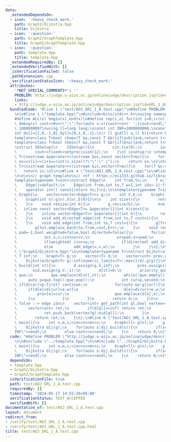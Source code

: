 ```yaml
---
data:
  _extendedDependsOn:
  - icon: ':heavy_check_mark:'
    path: Graph2/Dijkstra.hpp
    title: Dijkstra
  - icon: ':question:'
    path: Graph2/GraphTemplate.hpp
    title: Graph2/GraphTemplate.hpp
  - icon: ':question:'
    path: template.hpp
    title: template.hpp
  _extendedRequiredBy: []
  _extendedVerifiedWith: []
  _isVerificationFailed: false
  _pathExtension: cpp
  _verificationStatusIcon: ':heavy_check_mark:'
  attributes:
    '*NOT_SPECIAL_COMMENTS*': ''
    PROBLEM: http://judge.u-aizu.ac.jp/onlinejudge/description.jsp?id=GRL_1_A&lang=ja
    links:
    - http://judge.u-aizu.ac.jp/onlinejudge/description.jsp?id=GRL_1_A&lang=ja
  bundledCode: "#line 1 \"test/AOJ_GRL_1_A.test.cpp\"\n#define PROBLEM \"http://judge.u-aizu.ac.jp/onlinejudge/description.jsp?id=GRL_1_A&lang=ja\"\
    \n\n#line 1 \"template.hpp\"\n#include<bits/stdc++.h>\nusing namespace std;\n\
    #define ALL(x) begin(x),end(x)\n#define rep(i,n) for(int i=0;i<(n);i++)\n#define\
    \ debug(v) cout<<#v<<\":\";for(auto x:v){cout<<x<<' ';}cout<<endl;\n#define mod\
    \ 1000000007\nusing ll=long long;\nconst int INF=1000000000;\nconst ll LINF=1001002003004005006ll;\n\
    int dx[]={1,0,-1,0},dy[]={0,1,0,-1};\n// ll gcd(ll a,ll b){return b?gcd(b,a%b):a;}\n\
    template<class T>bool chmax(T &a,const T &b){if(a<b){a=b;return true;}return false;}\n\
    template<class T>bool chmin(T &a,const T &b){if(b<a){a=b;return true;}return false;}\n\
    \nstruct IOSetup{\n    IOSetup(){\n        cin.tie(0);\n        ios::sync_with_stdio(0);\n\
    \        cout<<fixed<<setprecision(12);\n    }\n} iosetup;\n \ntemplate<typename\
    \ T>\nostream &operator<<(ostream &os,const vector<T>&v){\n    for(int i=0;i<(int)v.size();i++)\
    \ os<<v[i]<<(i+1==(int)v.size()?\"\":\" \");\n    return os;\n}\ntemplate<typename\
    \ T>\nistream &operator>>(istream &is,vector<T>&v){\n    for(T &x:v)is>>x;\n \
    \   return is;\n}\n\n#line 4 \"test/AOJ_GRL_1_A.test.cpp\"\n\n#line 1 \"Graph2/GraphTemplate.hpp\"\
    \n\n\n\n// graph template\n// ref : https://ei1333.github.io/library/graph/graph-template.hpp\n\
    template<typename T=int>\nstruct Edge{\n    int from,to;\n    T w;\n    int idx;\n\
    \    Edge()=default;\n    Edge(int from,int to,T w=1,int idx=-1):from(from),to(to),w(w),idx(idx){}\n\
    \    operator int() const{return to;}\n};\n\ntemplate<typename T=int>\nstruct\
    \ Graph{\n    vector<vector<Edge<T>>> g;\n    int V,E;\n    Graph()=default;\n\
    \    Graph(int n):g(n),V(n),E(0){}\n\n    int size(){\n        return (int)g.size();\n\
    \    }\n    void resize(int k){\n        g.resize(k);\n        V=k;\n    }\n \
    \   inline const vector<Edge<T>> &operator[](int k)const{\n        return (g.at(k));\n\
    \    }\n    inline vector<Edge<T>> &operator[](int k){\n        return (g.at(k));\n\
    \    }\n    void add_directed_edge(int from,int to,T cost=1){\n        g[from].emplace_back(from,to,cost,E++);\n\
    \    }\n    void add_edge(int from,int to,T cost=1){\n        g[from].emplace_back(from,to,cost,E);\n\
    \        g[to].emplace_back(to,from,cost,E++);\n    }\n    void read(int m,int\
    \ pad=-1,bool weighted=false,bool directed=false){\n        for(int i=0;i<m;i++){\n\
    \            int u,v;cin>>u>>v;\n            u+=pad,v+=pad;\n            T w=T(1);\n\
    \            if(weighted) cin>>w;\n            if(directed) add_directed_edge(u,v,w);\n\
    \            else         add_edge(u,v,w);\n        }\n    }\n};\n\n\n#line 2\
    \ \"Graph2/Dijkstra.hpp\"\n\ntemplate<typename T>\nstruct Dijkstra{\n    const\
    \ T inf;\n    Graph<T> g;\n    vector<T> d;\n    vector<int> prev,eid;\n    \n\
    \    Dijkstra(Graph<T> g):inf(numeric_limits<T>::max()/4),g(g){}\n\n    vector<T>\
    \ build(int st){\n        d.assign(g.V,inf);\n        prev.assign(g.V,-1);\n \
    \       eid.assign(g.V,-1);\n        d[st]=0;\n        priority_queue<pair<T,int>,vector<pair<T,int>>,greater<pair<T,int>>>\
    \ que;\n        que.emplace(d[st],st);\n        while(!que.empty()){\n       \
    \     auto p=que.top();que.pop();\n            int cur=p.second;\n           \
    \ if(d[cur]<p.first) continue;\n            for(auto &e:g[cur]){\n           \
    \     if(d[e]>d[cur]+e.w){\n                    d[e]=d[cur]+e.w;\n           \
    \         prev[e]=cur;\n                    que.emplace(d[e],e);\n           \
    \     }\n            }\n        }\n        return d;\n    }\n\n    // vertex =\
    \ false :-> edge idx\n    vector<int> get_path(int gl,bool vertex=true){\n   \
    \     vector<int> ret;\n        if(d[gl]==inf) return ret;\n        for(;gl!=-1;gl=prev[gl]){\n\
    \            ret.push_back(vertex?gl:eid[gl]);\n        }\n        reverse(ret.begin(),ret.end());\n\
    \        return ret;\n    }\n};\n#line 6 \"test/AOJ_GRL_1_A.test.cpp\"\n\nsigned\
    \ main(){\n    int n,m,s;cin>>n>>m>>s;\n    Graph<ll> g(n);\n    g.read(m,0,true,true);\n\
    \    Dijkstra dij(g);\n    for(auto x:dij.build(s)){\n        if(x==dij.inf) cout<<\"\
    INF\"<<endl;\n        else cout<<x<<endl;\n    }\n    return 0;\n}\n"
  code: "#define PROBLEM \"http://judge.u-aizu.ac.jp/onlinejudge/description.jsp?id=GRL_1_A&lang=ja\"\
    \n\n#include \"../template.hpp\"\n\n#include \"../Graph2/Dijkstra.hpp\"\n\nsigned\
    \ main(){\n    int n,m,s;cin>>n>>m>>s;\n    Graph<ll> g(n);\n    g.read(m,0,true,true);\n\
    \    Dijkstra dij(g);\n    for(auto x:dij.build(s)){\n        if(x==dij.inf) cout<<\"\
    INF\"<<endl;\n        else cout<<x<<endl;\n    }\n    return 0;\n}\n"
  dependsOn:
  - template.hpp
  - Graph2/Dijkstra.hpp
  - Graph2/GraphTemplate.hpp
  isVerificationFile: true
  path: test/AOJ_GRL_1_A.test.cpp
  requiredBy: []
  timestamp: '2024-05-17 14:55:36+09:00'
  verificationStatus: TEST_ACCEPTED
  verifiedWith: []
documentation_of: test/AOJ_GRL_1_A.test.cpp
layout: document
redirect_from:
- /verify/test/AOJ_GRL_1_A.test.cpp
- /verify/test/AOJ_GRL_1_A.test.cpp.html
title: test/AOJ_GRL_1_A.test.cpp
---
```

